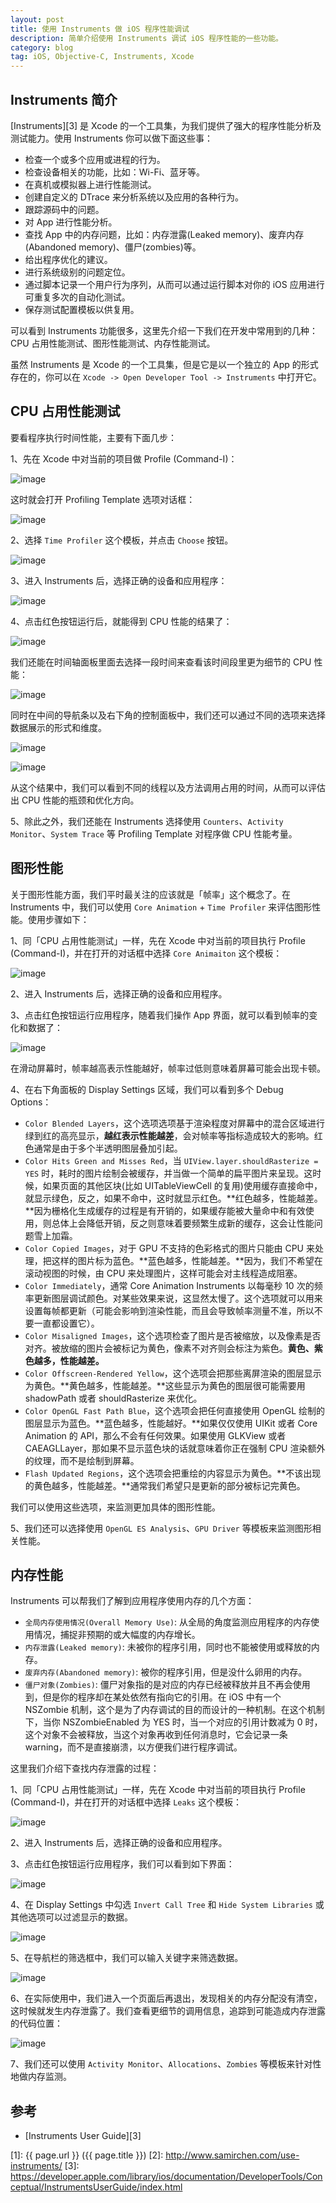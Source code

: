```yaml
---
layout: post
title: 使用 Instruments 做 iOS 程序性能调试
description: 简单介绍使用 Instruments 调试 iOS 程序性能的一些功能。
category: blog
tag: iOS, Objective-C, Instruments, Xcode
---
```


## Instruments 简介

[Instruments][3] 是 Xcode 的一个工具集，为我们提供了强大的程序性能分析及测试能力。使用 Instruments 你可以做下面这些事：

- 检查一个或多个应用或进程的行为。
- 检查设备相关的功能，比如：Wi-Fi、蓝牙等。
- 在真机或模拟器上进行性能测试。
- 创建自定义的 DTrace 来分析系统以及应用的各种行为。
- 跟踪源码中的问题。
- 对 App 进行性能分析。
- 查找 App 中的内存问题，比如：内存泄露(Leaked memory)、废弃内存(Abandoned memory)、僵尸(zombies)等。
- 给出程序优化的建议。
- 进行系统级别的问题定位。
- 通过脚本记录一个用户行为序列，从而可以通过运行脚本对你的 iOS 应用进行可重复多次的自动化测试。
- 保存测试配置模板以供复用。


可以看到 Instruments 功能很多，这里先介绍一下我们在开发中常用到的几种：CPU 占用性能测试、图形性能测试、内存性能测试。

虽然 Instruments 是 Xcode 的一个工具集，但是它是以一个独立的 App 的形式存在的，你可以在 `Xcode -> Open Developer Tool -> Instruments` 中打开它。



## CPU 占用性能测试

要看程序执行时间性能，主要有下面几步：

1、先在 Xcode 中对当前的项目做 Profile (Command-I)：

![image](../../images/use-instruments/xcode_product_profile_menu.png)

这时就会打开 Profiling Template 选项对话框：

![image](../../images/use-instruments/instruments_profilingtemplate_dialog.png)


2、选择 `Time Profiler` 这个模板，并点击 `Choose` 按钮。

![image](../../images/use-instruments/time_profiler.png)


3、进入 Instruments 后，选择正确的设备和应用程序：

![image](../../images/use-instruments/instruments_trace_document_toolbar_target_menus.png)


4、点击红色按钮运行后，就能得到 CPU 性能的结果了：

![image](../../images/use-instruments/instruments_time_profiler.png)

我们还能在时间轴面板里面去选择一段时间来查看该时间段里更为细节的 CPU 性能：

![image](../../images/use-instruments/instruments_trace_document_timeline_pane_zooming.png)

同时在中间的导航条以及右下角的控制面板中，我们还可以通过不同的选项来选择数据展示的形式和维度。

![image](../../images/use-instruments/instruments_detail_pane_navigation_bar_deeper.png)

![image](../../images/use-instruments/instruments_inspector_pane_navigation_bar.png)


从这个结果中，我们可以看到不同的线程以及方法调用占用的时间，从而可以评估出 CPU 性能的瓶颈和优化方向。



5、除此之外，我们还能在 Instruments 选择使用 `Counters`、`Activity Monitor`、`System Trace` 等 Profiling Template 对程序做 CPU 性能考量。




## 图形性能

关于图形性能方面，我们平时最关注的应该就是「帧率」这个概念了。在 Instruments 中，我们可以使用 `Core Animation` + `Time Profiler` 来评估图形性能。使用步骤如下：

1、同「CPU 占用性能测试」一样，先在 Xcode 中对当前的项目执行 Profile (Command-I)，并在打开的对话框中选择 `Core Animaiton` 这个模板：

![image](../../images/use-instruments/instruments_core_animation.png)


2、进入 Instruments 后，选择正确的设备和应用程序。


3、点击红色按钮运行应用程序，随着我们操作 App 界面，就可以看到帧率的变化和数据了：


![image](../../images/use-instruments/instruments_frame_rate.png)

在滑动屏幕时，帧率越高表示性能越好，帧率过低则意味着屏幕可能会出现卡顿。



4、在右下角面板的 Display Settings 区域，我们可以看到多个 Debug Options：

- `Color Blended Layers`，这个选项选项基于渲染程度对屏幕中的混合区域进行绿到红的高亮显示，**越红表示性能越差**，会对帧率等指标造成较大的影响。红色通常是由于多个半透明图层叠加引起。<!-- Shows blended view layers. Multiple view layers that are drawn on top of each other with blending enabled are highlighted in red. Reducing the amount of red in your app when this option is selected can dramatically improve your app’s performance. Blended view layers often cause slow table scrolling. -->
- `Color Hits Green and Misses Red`，当 `UIView.layer.shouldRasterize = YES` 时，耗时的图片绘制会被缓存，并当做一个简单的扁平图片来呈现。这时候，如果页面的其他区块(比如 UITableViewCell 的复用)使用缓存直接命中，就显示绿色，反之，如果不命中，这时就显示红色。**红色越多，性能越差。**因为栅格化生成缓存的过程是有开销的，如果缓存能被大量命中和有效使用，则总体上会降低开销，反之则意味着要频繁生成新的缓存，这会让性能问题雪上加霜。<!-- Marks views in green or red. A view that is able to use a cached rasterization is marked in green. -->
- `Color Copied Images`，对于 GPU 不支持的色彩格式的图片只能由 CPU 来处理，把这样的图片标为蓝色。**蓝色越多，性能越差。**因为，我们不希望在滚动视图的时候，由 CPU 来处理图片，这样可能会对主线程造成阻塞。<!-- If an image is in a color format that the GPU can not directly work with, it will be converted in the CPU. Shows images that are copied by Core Animation in blue. -->
- `Color Immediately`，通常 Core Animation Instruments 以每毫秒 10 次的频率更新图层调试颜色。对某些效果来说，这显然太慢了。这个选项就可以用来设置每帧都更新（可能会影响到渲染性能，而且会导致帧率测量不准，所以不要一直都设置它）。<!-- Removes the 10 ms delay when performing color-flush operations. -->
- `Color Misaligned Images`，这个选项检查了图片是否被缩放，以及像素是否对齐。被放缩的图片会被标记为黄色，像素不对齐则会标注为紫色。**黄色、紫色越多，性能越差。**<!-- Places a magenta overlay over images where the source pixels are not aligned to the destination pixels. -->
- `Color Offscreen-Rendered Yellow`，这个选项会把那些离屏渲染的图层显示为黄色。**黄色越多，性能越差。**这些显示为黄色的图层很可能需要用 shadowPath 或者 shouldRasterize 来优化。<!-- Places a yellow overlay over content that is rendered offscreen. -->
- `Color OpenGL Fast Path Blue`，这个选项会把任何直接使用 OpenGL 绘制的图层显示为蓝色。**蓝色越多，性能越好。**如果仅仅使用 UIKit 或者 Core Animation 的 API，那么不会有任何效果。如果使用 GLKView 或者 CAEAGLLayer，那如果不显示蓝色块的话就意味着你正在强制 CPU 渲染额外的纹理，而不是绘制到屏幕。<!-- Places a blue overlay over content that is detached from the compositor. -->
- `Flash Updated Regions`，这个选项会把重绘的内容显示为黄色。**不该出现的黄色越多，性能越差。**通常我们希望只是更新的部分被标记完黄色。<!-- Colors regions on your iOS device in yellow when those regions are updated by the graphics processor. -->


我们可以使用这些选项，来监测更加具体的图形性能。


5、我们还可以选择使用 `OpenGL ES Analysis`、`GPU Driver` 等模板来监测图形相关性能。


## 内存性能

Instruments 可以帮我们了解到应用程序使用内存的几个方面：

- `全局内存使用情况(Overall Memory Use)`: 从全局的角度监测应用程序的内存使用情况，捕捉非预期的或大幅度的内存增长。<!-- Monitor at a high level how your app uses memory and compare it to the memory usage of other active processes on the system. Look for areas of large or unexpected memory growth. -->
- `内存泄露(Leaked memory)`: 未被你的程序引用，同时也不能被使用或释放的内存。<!-- This is memory that was allocated at some point, but was never released and is no longer referenced by your app. Since there are no references to it, there’s now no way to release it and the memory can’t be used again. For example, suppose you’ve written an app that creates rectangle objects in a drawing, but never releases the objects when the drawing is closed. In this case, your app would leak more and more memory whenever a drawing containing rectangles is closed. To fix the leak, you need to figure out which object isn’t being released, and then update your app to release it at the appropriate time. -->
- `废弃内存(Abandoned memory)`: 被你的程序引用，但是没什么卵用的内存。<!-- This is memory that your app has allocated for some reason, but it’s not needed and won’t be referenced. For example, suppose your app adds images to a cache after they’ve already been cached—using double the memory for the same images. Or, maybe your app maintains an array of objects in case you need to access them later, but you never actually do. Unlike leaked memory, abandoned memory like this is still referenced somewhere in your app. It just serves no purpose. Since it’s still technically valid, it’s more difficult for Instruments to identify and requires more detective work on your part to find. -->
- `僵尸对象(Zombies)`: 僵尸对象指的是对应的内存已经被释放并且不再会使用到，但是你的程序却在某处依然有指向它的引用。在 iOS 中有一个 NSZombie 机制，这个是为了内存调试的目的而设计的一种机制。在这个机制下，当你 NSZombieEnabled 为 YES 时，当一个对应的引用计数减为 0 时，这个对象不会被释放，当这个对象再收到任何消息时，它会记录一条 warning，而不是直接崩溃，以方便我们进行程序调试。<!-- This is memory that has been released and is no longer needed, but your code still references it somewhere. For example, suppose your app contains an image cache. Once the cache has been cleared, your app shouldn’t attempt to refer to the images that it previously contained. Calls to these nonexistent images are considered zombies—references to objects that are no longer living. -->


这里我们介绍下查找内存泄露的过程：

1、同「CPU 占用性能测试」一样，先在 Xcode 中对当前的项目执行 Profile (Command-I)，并在打开的对话框中选择 `Leaks` 这个模板：

![image](../../images/use-instruments/instruments_leaks.png)


2、进入 Instruments 后，选择正确的设备和应用程序。


3、点击红色按钮运行应用程序，我们可以看到如下界面：

![image](../../images/use-instruments/instruments_leaks_data.png)


4、在 Display Settings 中勾选 `Invert Call Tree` 和 `Hide System Libraries` 或其他选项可以过滤显示的数据。

![image](../../images/use-instruments/instruments_call_tree_setting.png)


5、在导航栏的筛选框中，我们可以输入关键字来筛选数据。

![image](../../images/use-instruments/instruments_leaks_filter.png)


6、在实际使用中，我们进入一个页面后再退出，发现相关的内存分配没有清空，这时候就发生内存泄露了。我们查看更细节的调用信息，追踪到可能造成内存泄露的代码位置：

![image](../../images/use-instruments/instruments_leaks_trace.png)


7、我们还可以使用 `Activity Monitor`、`Allocations`、`Zombies` 等模板来针对性地做内存监测。



## 参考

- [Instruments User Guide][3]






[SamirChen]: http://www.samirchen.com "SamirChen"
[1]: {{ page.url }} ({{ page.title }})
[2]: http://www.samirchen.com/use-instruments/
[3]: https://developer.apple.com/library/ios/documentation/DeveloperTools/Conceptual/InstrumentsUserGuide/index.html

